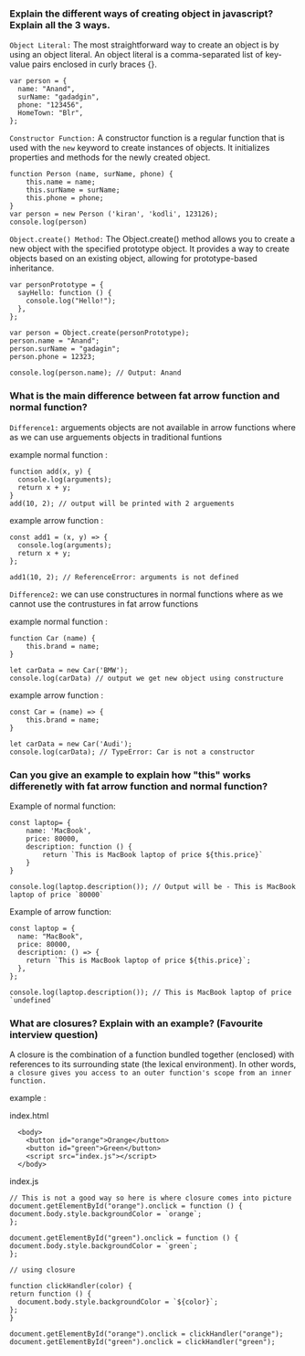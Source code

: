 ### Explain the different ways of creating object in javascript? Explain all the 3 ways.

`Object Literal:`
The most straightforward way to create an object is by using an object literal. An object literal is a comma-separated list of key-value pairs enclosed in curly braces {}.

```
var person = {
  name: "Anand",
  surName: "gadadgin",
  phone: "123456",
  HomeTown: "Blr",
};
```

`Constructor Function:`
A constructor function is a regular function that is used with the `new` keyword to create instances of objects. It initializes properties and methods for the newly created object.

```
function Person (name, surName, phone) {
    this.name = name;
    this.surName = surName;
    this.phone = phone;
}
var person = new Person ('kiran', 'kodli', 123126);
console.log(person)
```

`Object.create() Method:`
The Object.create() method allows you to create a new object with the specified prototype object. It provides a way to create objects based on an existing object, allowing for prototype-based inheritance.

```
var personPrototype = {
  sayHello: function () {
    console.log("Hello!");
  },
};

var person = Object.create(personPrototype);
person.name = "Anand";
person.surName = "gadagin";
person.phone = 12323;

console.log(person.name); // Output: Anand
```

### What is the main difference between fat arrow function and normal function?

`Difference1:` arguements objects are not available in arrow functions where as we can use arguements objects in traditional funtions

example normal function :

```
function add(x, y) {
  console.log(arguments);
  return x + y;
}
add(10, 2); // output will be printed with 2 arguements
```

example arrow function :

```
const add1 = (x, y) => {
  console.log(arguments);
  return x + y;
};

add1(10, 2); // ReferenceError: arguments is not defined
```

`Difference2:` we can use constructures in normal functions where as we cannot use the contrustures in fat arrow functions

example normal function :

```
function Car (name) {
    this.brand = name;
}

let carData = new Car('BMW');
console.log(carData) // output we get new object using constructure
```

example arrow function :

```
const Car = (name) => {
    this.brand = name;
}

let carData = new Car('Audi');
console.log(carData); // TypeError: Car is not a constructor
```

### Can you give an example to explain how "this" works differenetly with fat arrow function and normal function?

Example of normal function:

```
const laptop= {
    name: 'MacBook',
    price: 80000,
    description: function () {
        return `This is MacBook laptop of price ${this.price}`
    }
}

console.log(laptop.description()); // Output will be - This is MacBook laptop of price `80000`
```

Example of arrow function:

```
const laptop = {
  name: "MacBook",
  price: 80000,
  description: () => {
    return `This is MacBook laptop of price ${this.price}`;
  },
};

console.log(laptop.description()); // This is MacBook laptop of price `undefined`
```

### What are closures? Explain with an example? (Favourite interview question)

A closure is the combination of a function bundled together (enclosed) with references to its surrounding state (the lexical environment). In other words, `a closure gives you access to an outer function's scope from an inner function.`

example :

index.html

```
  <body>
    <button id="orange">Orange</button>
    <button id="green">Green</button>
    <script src="index.js"></script>
  </body>
```

index.js

```
// This is not a good way so here is where closure comes into picture
document.getElementById("orange").onclick = function () {
document.body.style.backgroundColor = `orange`;
};

document.getElementById("green").onclick = function () {
document.body.style.backgroundColor = `green`;
};
```

```
// using closure

function clickHandler(color) {
return function () {
  document.body.style.backgroundColor = `${color}`;
};
}

document.getElementById("orange").onclick = clickHandler("orange");
document.getElementById("green").onclick = clickHandler("green");
```

